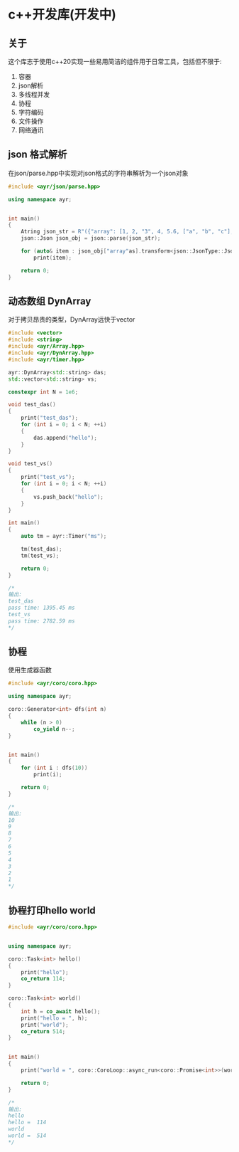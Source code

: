 ﻿# c++开发库(开发中)

##  关于
这个库志于使用c++20实现一些易用简洁的组件用于日常工具，包括但不限于:
1. 容器
2. json解析
3. 多线程并发
4. 协程
5. 字符编码
6. 文件操作
7. 网络通讯

## json 格式解析
在json/parse.hpp中实现对json格式的字符串解析为一个json对象
```cpp
#include <ayr/json/parse.hpp>

using namespace ayr;


int main()
{
	Atring json_str = R"({"array": [1, 2, "3", 4, 5.6, ["a", "b", "c"], {"d": 1, "e": 2, "f": 3}]})";
	json::Json json_obj = json::parse(json_str);

	for (auto& item : json_obj["array"as].transform<json::JsonType::JsonArray>())
		print(item);

	return 0;
}
```

## 动态数组 DynArray
对于拷贝昂贵的类型，DynArray远快于vector
```cpp
#include <vector>
#include <string>
#include <ayr/Array.hpp>
#include <ayr/DynArray.hpp>
#include <ayr/timer.hpp>

ayr::DynArray<std::string> das;
std::vector<std::string> vs;

constexpr int N = 1e6;

void test_das()
{
	print("test_das");
	for (int i = 0; i < N; ++i)
	{
		das.append("hello");
	}
}

void test_vs()
{
	print("test_vs");
	for (int i = 0; i < N; ++i)
	{
		vs.push_back("hello");
	}
}

int main()
{
	auto tm = ayr::Timer("ms");

	tm(test_das);
	tm(test_vs);

	return 0;
}

/*
输出:
test_das
pass time: 1395.45 ms
test_vs
pass time: 2782.59 ms
*/
```

## 协程
使用生成器函数
```cpp
#include <ayr/coro/coro.hpp>

using namespace ayr;

coro::Generator<int> dfs(int n)
{
	while (n > 0)
		co_yield n--;
}


int main()
{
	for (int i : dfs(10))
		print(i);

	return 0;
}

/* 
输出: 
10
9
8
7
6
5
4
3
2
1
*/
```

## 协程打印hello world
```cpp
#include <ayr/coro/coro.hpp>


using namespace ayr;

coro::Task<int> hello()
{
	print("hello");
	co_return 114;
}

coro::Task<int> world()
{
	int h = co_await hello();
	print("hello = ", h);
	print("world");
	co_return 514;
}


int main()
{
	print("world = ", coro::CoroLoop::async_run<coro::Promise<int>>(world()).result());

	return 0;
}

/*
输出:
hello
hello =  114
world
world =  514
*/
```